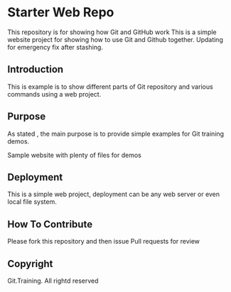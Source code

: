 # Starter Web Repo

This repository is for showing how Git and GitHub work
This is a simple website project for showing how to use Git and Github together. Updating for emergency fix   after stashing.

## Introduction

This is example is to show different parts of
 Git repository and various commands using a web project.

## Purpose

As stated , the main purpose is to provide simple examples for Git training demos.

Sample website with plenty of files for demos

## Deployment

This is a simple web project, deployment can be any web server or even local file system.

## How To Contribute

Please fork this repository and then issue Pull requests for review

## Copyright

Git.Training. All rightd reserved
